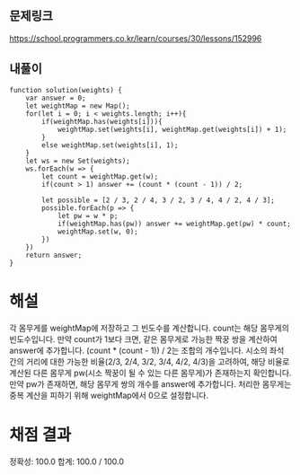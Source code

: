 ## 문제링크

https://school.programmers.co.kr/learn/courses/30/lessons/152996

## 내풀이

```
function solution(weights) {
    var answer = 0;
    let weightMap = new Map();
    for(let i = 0; i < weights.length; i++){
        if(weightMap.has(weights[i])){
            weightMap.set(weights[i], weightMap.get(weights[i]) + 1);
        }
        else weightMap.set(weights[i], 1);
    }
    let ws = new Set(weights);
    ws.forEach(w => {
        let count = weightMap.get(w);
        if(count > 1) answer += (count * (count - 1)) / 2;

        let possible = [2 / 3, 2 / 4, 3 / 2, 3 / 4, 4 / 2, 4 / 3];
        possible.forEach(p => {
            let pw = w * p;
            if(weightMap.has(pw)) answer += weightMap.get(pw) * count;
            weightMap.set(w, 0);
        })
    })
    return answer;
}
```

# 해설

각 몸무게를 weightMap에 저장하고 그 빈도수를 계산합니다.
count는 해당 몸무게의 빈도수입니다.
만약 count가 1보다 크면, 같은 몸무게로 가능한 짝꿍 쌍을 계산하여 answer에 추가합니다.
(count \* (count - 1)) / 2는 조합의 개수입니다.
시소의 좌석 간의 거리에 대한 가능한 비율(2/3, 2/4, 3/2, 3/4, 4/2, 4/3)을 고려하여, 해당 비율로 계산된 다른 몸무게 pw(시소 짝꿍이 될 수 있는 다른 몸무게)가 존재하는지 확인합니다.
만약 pw가 존재하면, 해당 몸무게 쌍의 개수를 answer에 추가합니다.
처리한 몸무게는 중복 계산을 피하기 위해 weightMap에서 0으로 설정합니다.

# 채점 결과

정확성: 100.0
합계: 100.0 / 100.0
